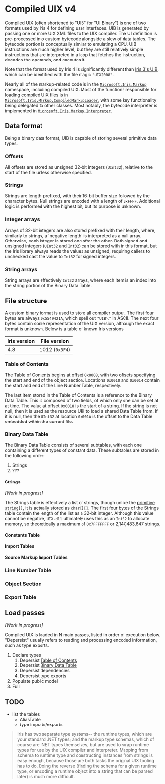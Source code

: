 # Compiled UIX v4
Compiled UIX (often shortened to "UIB" for "UI Binary") is one of two formats used by Iris 4 for defining user interfaces. UIB is generated by passing one or more UIX XML files to the UIX compiler. The UI definition is pre-processed into custom bytecode alongside a slew of data tables. The bytecode portion is conceptually similar to emulating a CPU. UIB instructions are much higher level, but they are still relatively simple instructions that are interpreted in a loop that fetches the instruction, decodes the operands, and executes it.

Note that the format used by Iris 4 is significantly different than [Iris 3's UIB](./compiled-uix-3.md), which can be identified with the file magic `"UIX2008"`.

Nearly all of the markup-related code is in the [`Microsoft.Iris.Markup`](https://github.com/ZuneDev/MicrosoftIris/blob/master/UIX/Microsoft/Iris/Markup/) namespace, including compiled UIX. Most of the functions responsible for loading compiled UIX files is in [`Microsoft.Iris.Markup.CompiledMarkupLoader`](https://github.com/ZuneDev/MicrosoftIris/blob/master/UIX/Microsoft/Iris/Markup/CompiledMarkupLoader.cs), with some key functionality being delegated to other classes. Most notably, the bytecode interpreter is implemented in [`Microsoft.Iris.Markup.Interpreter`](https://github.com/ZuneDev/MicrosoftIris/blob/master/UIX/Microsoft/Iris/Markup/Interpreter.cs).

## Data format
Being a binary data format, UIB is capable of storing several primitive data types.

### Offsets
All offsets are stored as unsigned 32-bit integers (`UInt32`), relative to the start of the file unless otherwise specified.

### Strings
Strings are length-prefixed, with their 16-bit buffer size followed by the character bytes. Null strings are encoded with a length of `0xFFFF`. Additional logic is performed with the highest bit, but its purpose is unknown.

### Integer arrays
Arrays of 32-bit integers are also stored prefixed with their length, where, similarly to strings, a 'negative length' is interpreted as a null array. Otherwise, each integer is stored one after the other. Both signed and unsigned integers (`UInt32` and `Int32`) can be stored with in this format, but the Iris library always reads the values as unsigned, requiring callers to unchecked cast the value to `Int32` for signed integers.

### String arrays
String arrays are effectively `Int32` arrays, where each item is an index into the string portion of the Binary Data Table.

## File structure
A custom binary format is used to store all compiler output. The first four bytes are always `0x5549421A`, which spell out `"UIB␚"` in ASCII. The next four bytes contain some representation of the UIX version, although the exact format is unknown. Below is a table of known Iris versions:

| Iris version    | File version   |
| --------------- | -------------- |
| 4.8             | 1012 (`0x3F4`) |

### Table of Contents
The Table of Contents begins at offset `0x0008`, with two offsets specifying the start and end of the object section. Locations `0x0010` and `0x0014` contain the start and end of the Line Number Table, respectively.

The last item stored in the Table of Contents is a reference to the Binary Data Table. This is composed of two fields, of which only one can be set at at time. The value at offset `0x0018` is the start of a string. If the string is not null, then it is used as the resource URI to load a shared Data Table from. If it is null, then the `UInt32` at location `0x001A` is the offset to the Data Table embedded within the current file.

### Binary Data Table
The Binary Data Table consists of several subtables, with each one containing a different types of constant data. These subtables are stored in the following order:
1. Strings
1. ???

#### Strings
*[Work in progress]*

The Strings table is effectively a list of strings, though unlike the [primitive `string[]`](./compiled-uix.md#string-arrays), it is actually stored as `char[][]`. The first four bytes of the Strings table contain the length of the list as a 32-bit integer. Although this value cannot be negative, `UIX.dll` ultimately uses this as an `Int32` to allocate memory, so theoretically a maximum of `0x7FFFFFFF` or 2,147,483,647 strings.

#### Constants Table

#### Import Tables

#### Source Markup Import Tables

### Line Number Table

### Object Section

### Export Table

## Load passes
*[Work in progress]*

Compiled UIX is loaded in N main passes, listed in order of execution below. "Depersist" usually refers to reading and processing encoded information, such as type exports.
1. Declare types
    1. Depersist [Table of Contents](./compiled-uix.md#table-of-contents)
    1. Depersist [Binary Data Table](./compiled-uix.md#binary-data-table)
    1. Depersist dependencies
    1. Depersist type exports
1. Populate public model
1. Full

## TODO
- list the tables
    - AliasTable
    - type imports/exports
> Iris has two separate type systems-- the runtime types, which are your standard .NET types; and the markup type schemas, which of course are .NET types themselves, but are used to wrap runtime types for use by the UIX compiler and interpreter. Mapping from schema to runtime type and constructing instances from strings is easy enough, because those are both tasks the original UIX tooling has to do. Doing the reverse (finding the schema for a given runtime type, or encoding a runtime object into a string that can be parsed later) is much more difficult.